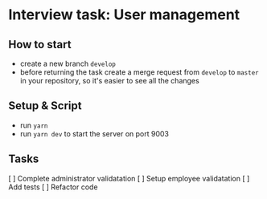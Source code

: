 # Interview task: User management

## How to start

- create a new branch `develop`
- before returning the task create a merge request from `develop` to `master` in your repository, so it's easier to see all the changes

## Setup & Script

- run `yarn`
- run `yarn dev` to start the server on port 9003

## Tasks

[ ] Complete administrator validatation
[ ] Setup employee validatation
[ ] Add tests
[ ] Refactor code
